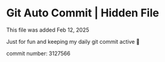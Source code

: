 # Git Auto Commit | Hidden File

This file was added Feb 12, 2025

Just for fun and keeping my daily git commit active 🤪

commit number: 3127566

